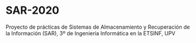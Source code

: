 # SAR-2020
Proyecto de prácticas de Sistemas de Almacenamiento y Recuperación de la Información (SAR), 3º de Ingeniería Informática en la ETSINF, UPV

